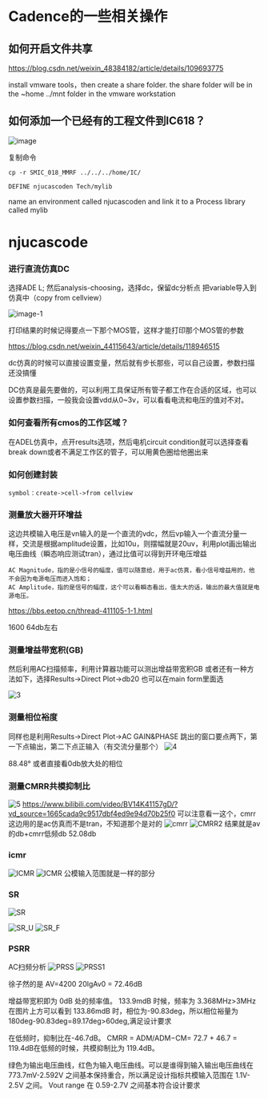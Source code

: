 # Cadence的一些相关操作

## 如何开启文件共享
https://blog.csdn.net/weixin_48384182/article/details/109693775

install vmware tools，then create a share folder.
the share folder will be in the ~home ../mnt folder in the vmware workstation

## 如何添加一个已经有的工程文件到IC618？

![image](https://github.com/Xiuqi-Yang/Cadence/blob/main/picture/image.png?raw=true)

复制命令
```
cp -r SMIC_018_MMRF ../../../home/IC/
```
```
DEFINE njucascoden Tech/mylib
```
name an environment called njucascoden and link it to a Process library called mylib

# njucascode

### 进行直流仿真DC
选择ADE L; 然后analysis-choosing，选择dc，保留dc分析点
把variable导入到仿真中（copy from cellview）

![image-1](https://github.com/Xiuqi-Yang/Cadence/blob/main/picture/image-1.png?raw=true)

打印结果的时候记得要点一下那个MOS管，这样才能打印那个MOS管的参数

https://blog.csdn.net/weixin_44115643/article/details/118946515

dc仿真的时候可以直接设置变量，然后就有步长那些，可以自己设置，参数扫描还没搞懂

DC仿真是最先要做的，可以利用工具保证所有管子都工作在合适的区域，也可以设置参数扫描，一般我会设置vdd从0~3v，可以看看电流和电压的值对不对。

### 如何查看所有cmos的工作区域？
在ADEL仿真中，点开results选项，然后电机circuit condition就可以选择查看break down或者不满足工作区的管子，可以用黄色圈给他圈出来

### 如何创建封装
```
symbol：create->cell->from cellview
```

### 测量放大器开环增益
这边共模输入电压是vn输入的是一个直流的vdc，然后vp输入一个直流分量一样，交流是根据amplitude设置，比如10u，则摆幅就是20uv，利用plot画出输出电压曲线（瞬态响应测试tran），通过比值可以得到开环电压增益
```
AC Magnitude，指的是小信号的幅度，值可以随意给，用于ac仿真，看小信号增益用的，他不会因为电源电压而进入饱和；
AC Amplitude，指的是信号的幅度，这个可以看瞬态看出，值太大的话，输出的最大值就是电源电压。
```
https://bbs.eetop.cn/thread-411105-1-1.html


1600
64db左右
### 测量增益带宽积(GB)
然后利用AC扫描频率，利用计算器功能可以测出增益带宽积GB
或者还有一种方法如下，选择Results->Direct Plot->db20
也可以在main form里面选

![3](https://github.com/Xiuqi-Yang/Cadence/blob/main/picture/3.png?raw=true)

### 测量相位裕度
同样也是利用Results->Direct Plot->AC GAIN&PHASE
跳出的窗口要点两下，第一下点输出，第二下点正输入（有交流分量那个）
![4](https://github.com/Xiuqi-Yang/Cadence/blob/main/picture/4.png?raw=true)

88.48°
或者直接看0db放大处的相位

### 测量CMRR共模抑制比
![5](https://github.com/Xiuqi-Yang/Cadence/blob/main/picture/5.png?raw=true)
https://www.bilibili.com/video/BV14K41157gD/?vd_source=1665cada9c9517dbf4ed9e94d70b25f0
可以注意看一这个，cmrr这边用的是ac仿真而不是tran，不知道那个是对的
![cmrr](https://github.com/Xiuqi-Yang/Cadence/blob/main/picture/cmrr.png?raw=true)
![CMRR2](https://github.com/Xiuqi-Yang/Cadence/blob/main/picture/cmrr1.png?raw=true)
结果就是av的db+cmrr低频db
52.08db

### icmr
![ICMR](https://github.com/Xiuqi-Yang/Cadence/blob/main/picture/icmr%20method.png?raw=true)
![ICMR](https://github.com/Xiuqi-Yang/Cadence/blob/main/picture/ICMR.png?raw=true)
公模输入范围就是一样的部分


### SR
![SR](https://github.com/Xiuqi-Yang/Cadence/blob/main/picture/SR.png?raw=true)

![SR_U](https://github.com/Xiuqi-Yang/Cadence/blob/main/picture/SR%20U.png?raw=true)
![SR_F](https://github.com/Xiuqi-Yang/Cadence/blob/main/picture/SR%20D.png?raw=true)

### PSRR
AC扫频分析
![PRSS](https://github.com/Xiuqi-Yang/Cadence/blob/main/picture/PSRR.png?raw=true)
![PRSS1](https://github.com/Xiuqi-Yang/Cadence/blob/main/picture/PSRR1.png?raw=true)

徐子然的是
AV=4200
20lgAv0 = 72.46dB

增益带宽积即为 0dB 处的频率值。 133.9mdB 时候，频率为 3.368MHz>3MHz
在图片上方可以看到 133.86mdB 时，相位为-90.83deg，所以相位裕量为 180deg-90.83deg=89.17deg>60deg,满足设计要求

在低频时，抑制比在-46.7dB。
CMRR = ADM/ADM−CM= 72.7 + 46.7 = 119.4dB在低频的时候，共模抑制比为 119.4dB。

绿色为输出电压曲线，红色为输入电压曲线。可以是谁得到输入输出电压曲线在
773.7mV-2.592V 之间基本保持重合，所以满足设计指标共模输入范围在 1.1V-2.5V 之间。
Vout range 在 0.59-2.7V 之间基本符合设计要求